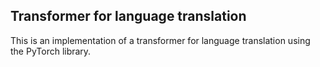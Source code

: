 ## Transformer for language translation
This is an implementation of a transformer for language translation using the PyTorch library.
